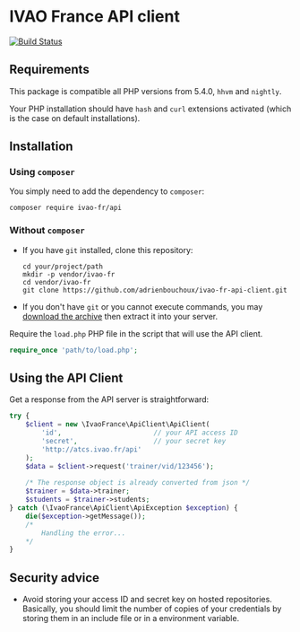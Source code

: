 # IVAO France API client

[![Build Status](https://travis-ci.org/adrienbouchoux/ivao-fr-api-client.svg?branch=master)](https://travis-ci.org/adrienbouchoux/ivao-fr-api-client)

## Requirements
This package is compatible all PHP versions from 5.4.0, `hhvm` and `nightly`.

Your PHP installation should have `hash` and `curl` extensions activated
(which is the case on default installations).

## Installation
### Using `composer`
You simply need to add the dependency to `composer`:
```console
composer require ivao-fr/api
```

### Without `composer`
- If you have `git` installed, clone this repository:
    ```console
    cd your/project/path
    mkdir -p vendor/ivao-fr
    cd vendor/ivao-fr
    git clone https://github.com/adrienbouchoux/ivao-fr-api-client.git
    ```

- If you don't have `git` or you cannot execute commands, you may
[download the archive](https://github.com/adrienbouchoux/ivao-fr-api-client/archive/master.zip)
then extract it into your server.

Require the `load.php` PHP file in the script that will use
the API client.

```php
require_once 'path/to/load.php';
```

## Using the API Client
Get a response from the API server is straightforward:
```php
try {
    $client = new \IvaoFrance\ApiClient\ApiClient(
        'id',                       // your API access ID
        'secret',                   // your secret key
        'http://atcs.ivao.fr/api'
    );
    $data = $client->request('trainer/vid/123456');
    
    /* The response object is already converted from json */
    $trainer = $data->trainer;
    $students = $trainer->students;
} catch (\IvaoFrance\ApiClient\ApiException $exception) {
    die($exception->getMessage());
    /*
        Handling the error...
    */
}
```

## Security advice
- Avoid storing your access ID and secret key on hosted repositories.
Basically, you should limit the number of copies of your credentials by
storing them in an include file or in a environment variable.